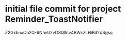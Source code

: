 # initial file commit for project Reminder_ToastNotifier 
Z2GxbuxOa2Q-6NavUzvDSQllnv4BWxzLHiBd2oSgsq
